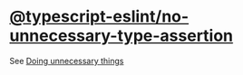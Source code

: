 [@typescript-eslint/no-unnecessary-type-assertion](https://typescript-eslint.io/rules/no-unnecessary-type-assertion)
====================================================================================================================
See [Doing unnecessary things](./_unnecessary.md)
